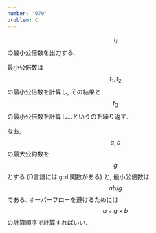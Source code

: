 ```yaml
---
number: '070'
problem: C
---
```

$$ t_i $$ の最小公倍数を出力する.

最小公倍数は $$ t_1, t_2 $$ の最小公倍数を計算し, その結果と $$ t_3 $$ の最小公倍数を計算し…というのを繰り返す.

なお, $$ a, b $$ の最大公約数を $$ g $$ とする (D言語には `gcd` 関数がある) と, 最小公倍数は $$ ab/g $$ である. オーバーフローを避けるためには $$ a \div g \times b $$ の計算順序で計算すればいい.
